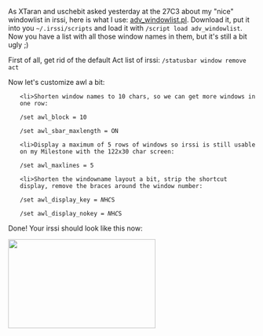 <html><body><p>As XTaran and uschebit asked yesterday at the 27C3 about my "nice" windowlist in irssi, here is what I use: <a href="http://anti.teamidiot.de/static/nei/*/Code/Irssi/adv_windowlist.pl">adv_windowlist.pl</a>. Download it, put it into you <code>~/.irssi/scripts</code> and load it with <code>/script load adv_windowlist</code>. Now you have a list with all those window names in them, but it's still a bit ugly ;)



First of all, get rid of the default Act list of irssi: <code>/statusbar window remove act</code>



Now let's customize awl a bit:

</p><ul>

	<li>Shorten window names to 10 chars, so we can get more windows in one row:﻿

<code>/set awl_block = 10</code>

<code>/set awl_sbar_maxlength = ON</code></li>

	<li>Display a maximum of 5 rows of windows so irssi is still usable on my Milestone with the 122x30 char screen:

<code>/set awl_maxlines = 5</code></li>

	<li>Shorten the windowname layout a bit, strip the shortcut display, remove the braces around the window number:

<code>/set awl_display_key = $N$H$C$S</code>

<code>/set awl_display_nokey = $N$H$C$S</code></li>

</ul>

Done! Your irssi should look like this now:



<a href="/wp-content/uploads/2010/12/irssi-awl.png"><img class="alignnone size-medium wp-image-759" title="irssi advanced windowlist" src="https://www.die-welt.net/wp-content/uploads/2010/12/irssi-awl-300x181.png" alt="" width="300" height="181"></a></body></html>